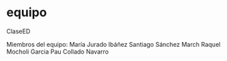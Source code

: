 # equipo
ClaseED

Miembros del equipo:
María Jurado Ibáñez
Santiago Sánchez March
Raquel Mocholi Garcia
Pau Collado Navarro
